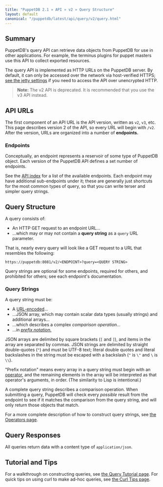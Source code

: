 ```yaml
---
title: "PuppetDB 2.1 » API » v2 » Query Structure"
layout: default
canonical: "/puppetdb/latest/api/query/v2/query.html"
---
```


[prefix]: http://en.wikipedia.org/wiki/Polish_notation
[jetty]: ../../../configure.html#jetty-http-settings
[index]: ../../index.html
[urlencode]: http://en.wikipedia.org/wiki/Percent-encoding
[operators]: ./operators.html
[tutorial]: ../tutorial.html
[curl]: ../curl.html

## Summary

PuppetDB's query API can retrieve data objects from PuppetDB for use in other applications. For example, the terminus plugins for puppet masters use this API to collect exported resources.

The query API is implemented as HTTP URLs on the PuppetDB server. By default, it can only be accessed over the network via host-verified HTTPS; [see the jetty settings][jetty] if you need to access the API over unencrypted HTTP.

> **Note:** The v2 API is deprecated. It is recommended that you use the v3 API instead.

## API URLs

The first component of an API URL is the API version, written as `v2`, `v3`, etc. This page describes version 2 of the API, so every URL will begin with `/v2`. After the version, URLs are organized into a number of **endpoints.**

### Endpoints

Conceptually, an endpoint represents a reservoir of some type of PuppetDB object. Each version of the PuppetDB API defines a set number of endpoints.

See the [API index][index] for a list of the available endpoints. Each endpoint may have additional sub-endpoints under it; these are generally just shortcuts for the most common types of query, so that you can write terser and simpler query strings.

## Query Structure

A query consists of:

* An HTTP GET request to an endpoint URL...
* ...which may or may not contain a **query string** as a `query` URL parameter.

That is, nearly every query will look like a GET request to a URL that resembles the following:

    https://puppetdb:8081/v2/<ENDPOINT>?query=<QUERY STRING>

Query strings are optional for some endpoints, required for others, and prohibited for others; see each endpoint's documentation.

### Query Strings

A query string must be:

* A [URL-encoded][urlencode]...
* ...JSON array, which may contain scalar data types (usually strings) and additional arrays...
* ...which describes a complex _comparison operation..._
* ...in [_prefix notation._][prefix]

JSON arrays are delimited by square brackets (`[` and `]`), and items in the array are separated by commas. JSON strings are delimited by straight double-quotes (`"`) and must be UTF-8 text; literal double quotes and literal backslashes in the string must be escaped with a backslash (`"` is `\"` and `\` is `\\`).

"Prefix notation" means every array in a query string must begin with an [operator][operators], and the remaining elements in the array will be interpreted as that operator's arguments, in order. (The similarity to Lisp is intentional.)

A complete query string describes a comparison operation. When submitting a query, PuppetDB will check every _possible_ result from the endpoint to see if it matches the comparison from the query string, and will only return those objects that match.

For a more complete description of how to construct query strings, see [the Operators page][operators].

## Query Responses

All queries return data with a content type of `application/json`.

## Tutorial and Tips

For a walkthrough on constructing queries, see [the Query Tutorial page][tutorial]. For quick tips on using curl to make ad-hoc queries, see [the Curl Tips page][curl].
